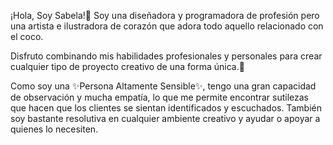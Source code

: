 ¡Hola, Soy Sabela!👋
Soy una diseñadora y programadora de profesión pero una artista e ilustradora de corazón que adora todo aquello relacionado con el coco.

Disfruto combinando mis habilidades profesionales y personales para crear cualquier tipo de proyecto creativo de una forma única.💞️

Como soy una ✨Persona Altamente Sensible✨, tengo una gran capacidad de observación y mucha empatía, lo que me permite encontrar sutilezas que hacen que los clientes se sientan identificados y escuchados. También soy bastante resolutiva en cualquier ambiente creativo y ayudar o apoyar a quienes lo necesiten.
